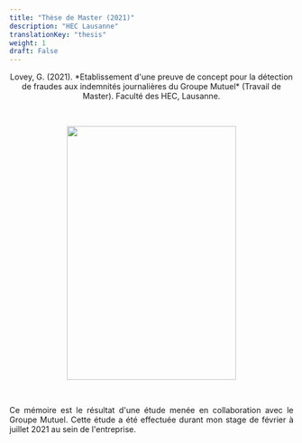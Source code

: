 ```yaml
---
title: "Thèse de Master (2021)"
description: "HEC Lausanne"
translationKey: "thesis"
weight: 1
draft: False
---
```


<center> Lovey, G. (2021). *Etablissement d'une preuve de concept pour la détection de fraudes aux indemnités journalières du Groupe Mutuel* (Travail de Master). Faculté des HEC, Lausanne.</p></center>

<p>&nbsp; </p>

<p align="center">
  <img src="/Thèse de master.png" width="300" height="450"/>
</p>

<p>&nbsp; </p>

<p style="text-align:justify;">Ce mémoire est le résultat d'une étude menée en collaboration avec le Groupe Mutuel. Cette étude a été effectuée durant mon stage de février  à juillet 2021 au sein de l'entreprise.</p> 
